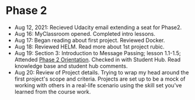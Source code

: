 # Phase 2
* Aug 12, 2021: Recieved Udacity email extending a seat for Phase2.
* Aug 16: MyClassroom opened. Completed intro lessons. 
* Aug 17: Began reading about first project. Reviewed Docker.
* Aug 18: Reviewed HELM. Read more about 1st project rubic.
* Aug 19: Section 3: Introduction to Message Passing; lesson 1.1-1.5; Attended [Phase 2 Orientation](https://github.com/EO4wellness/leary-leerie/blob/master/SUSE%20Scholarship/Phase1Archive/Images/2021-08-19-attended-course-Orientation.jpg). Checked in with Student Hub. Read knowledge base and student hub comments. 
* Aug 20: Review of Project details.  Trying to wrap my head around the first project's scope and criteria.  Projects are set up to be a mock of working with others in a real-life scenario using the skill set you've learned from the course work. 
